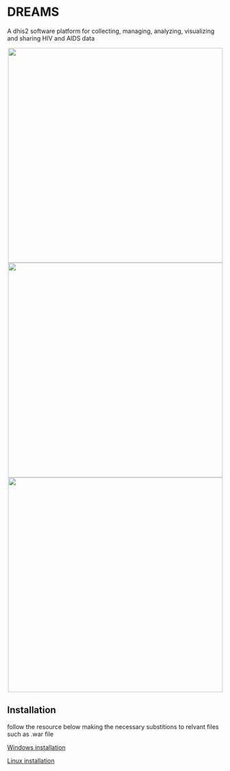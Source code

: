 # DREAMS 
A  dhis2 software platform for collecting, managing, analyzing, visualizing and sharing HIV and AIDS data

 <p align="center">
 
  <img src="https://sonofgreatness.github.io/image-holder/images/Dashboard 1.png" width="500">
  <img src="https://sonofgreatness.github.io/image-holder/images/Dashboard.png" width="500">
  <img src="https://sonofgreatness.github.io/image-holder/images/Login Page.png" width="500">
</p>


## Installation 
   follow the resource below   making the necessary substitions  to relvant files such as .war file 

 [Windows installation ](https://www.researchgate.net/publication/349465761_DHIS2_Installation_on_Windows_Local_Server)
 
 [Linux installation](https://docs.dhis2.org/en/manage/getting-started/automated-install-on-ubuntu.html)


